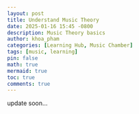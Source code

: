 ```yaml
---
layout: post
title: Understand Music Theory
date: 2025-01-16 15:45 -0800
description: Music Theory basics
author: khoa_pham
categories: [Learning Hub, Music Chamber]
tags: [music, learning]
pin: false
math: true
mermaid: true
toc: true
comments: true
---
```


update soon...